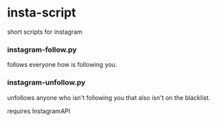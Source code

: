 # insta-script
short scripts for instagram

### instagram-follow.py

follows everyone how is following you.



### instagram-unfollow.py

unfollows anyone who isn't following you that also isn't on the blacklist.



requires InstagramAPI
